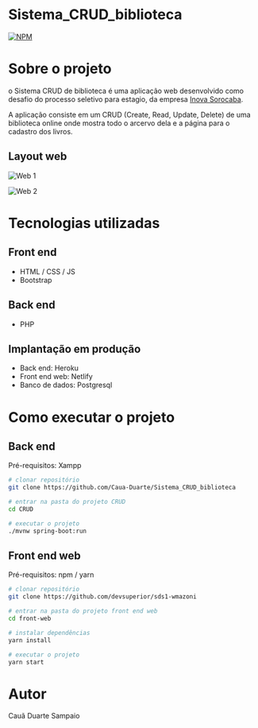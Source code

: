 # Sistema_CRUD_biblioteca
[![NPM](https://img.shields.io/npm/l/react)](https://github.com/Caua-Duarte/Sistema_CRUD_biblioteca/blob/main/LICENSE) 

# Sobre o projeto

o Sistema CRUD de biblioteca é uma aplicação web desenvolvido como desafio do processo seletivo para estagio, da empresa [Inova Sorocaba](https://inovasorocaba.parquetecsorocaba.com.br/ "Site da Inova Sorocaba").

A aplicação consiste em um CRUD (Create, Read, Update, Delete) de uma biblioteca online onde mostra todo o arcervo dela e a página para o cadastro dos livros.

## Layout web
![Web 1]()

![Web 2]()

# Tecnologias utilizadas

## Front end

- HTML / CSS / JS 
- Bootstrap


## Back end

- PHP
 

## Implantação em produção
- Back end: Heroku
- Front end web: Netlify
- Banco de dados: Postgresql

# Como executar o projeto

## Back end
Pré-requisitos: Xampp

```bash
# clonar repositório
git clone https://github.com/Caua-Duarte/Sistema_CRUD_biblioteca

# entrar na pasta do projeto CRUD
cd CRUD

# executar o projeto
./mvnw spring-boot:run
```

## Front end web
Pré-requisitos: npm / yarn

```bash
# clonar repositório
git clone https://github.com/devsuperior/sds1-wmazoni

# entrar na pasta do projeto front end web
cd front-web

# instalar dependências
yarn install

# executar o projeto
yarn start
```

# Autor

Cauã Duarte Sampaio



